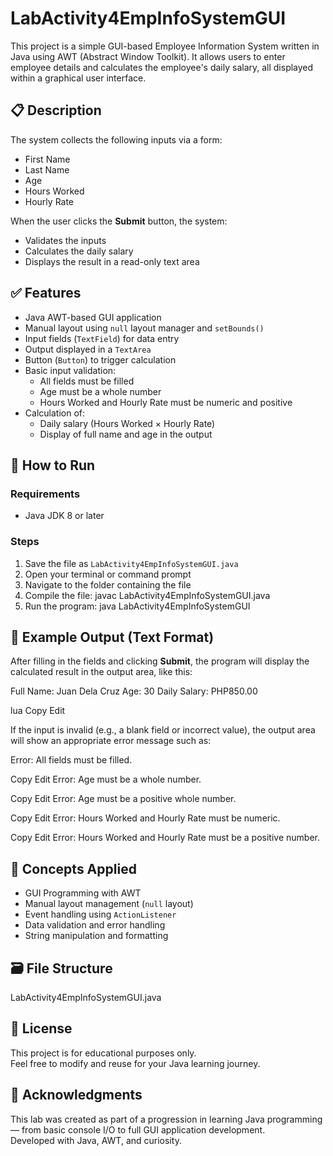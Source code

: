 # LabActivity4EmpInfoSystemGUI

This project is a simple GUI-based Employee Information System written in Java using AWT (Abstract Window Toolkit). It allows users to enter employee details and calculates the employee's daily salary, all displayed within a graphical user interface.

## 📋 Description

The system collects the following inputs via a form:
- First Name
- Last Name
- Age
- Hours Worked
- Hourly Rate

When the user clicks the **Submit** button, the system:
- Validates the inputs
- Calculates the daily salary
- Displays the result in a read-only text area

## ✅ Features

- Java AWT-based GUI application
- Manual layout using `null` layout manager and `setBounds()`
- Input fields (`TextField`) for data entry
- Output displayed in a `TextArea`
- Button (`Button`) to trigger calculation
- Basic input validation:
  - All fields must be filled
  - Age must be a whole number
  - Hours Worked and Hourly Rate must be numeric and positive
- Calculation of:
  - Daily salary (Hours Worked × Hourly Rate)
  - Display of full name and age in the output

## 🚀 How to Run

### Requirements
- Java JDK 8 or later

### Steps
1. Save the file as `LabActivity4EmpInfoSystemGUI.java`
2. Open your terminal or command prompt
3. Navigate to the folder containing the file
4. Compile the file: javac LabActivity4EmpInfoSystemGUI.java
5. Run the program: java LabActivity4EmpInfoSystemGUI

## 📄 Example Output (Text Format)

After filling in the fields and clicking **Submit**, the program will display the calculated result in the output area, like this:

Full Name: Juan Dela Cruz
Age: 30
Daily Salary: PHP850.00

lua
Copy
Edit

If the input is invalid (e.g., a blank field or incorrect value), the output area will show an appropriate error message such as:

Error: All fields must be filled.

Copy
Edit
Error: Age must be a whole number.

Copy
Edit
Error: Age must be a positive whole number.

Copy
Edit
Error: Hours Worked and Hourly Rate must be numeric.

Copy
Edit
Error: Hours Worked and Hourly Rate must be a positive number.

## 🧠 Concepts Applied

- GUI Programming with AWT
- Manual layout management (`null` layout)
- Event handling using `ActionListener`
- Data validation and error handling
- String manipulation and formatting

## 🗃️ File Structure

LabActivity4EmpInfoSystemGUI.java

## 🪪 License

This project is for educational purposes only.  
Feel free to modify and reuse for your Java learning journey.

## 🙌 Acknowledgments

This lab was created as part of a progression in learning Java programming — from basic console I/O to full GUI application development.  
Developed with Java, AWT, and curiosity.

